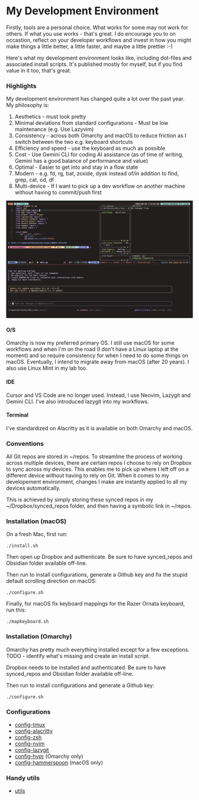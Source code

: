# My Development Environment

Firstly, tools are a personal choice. What works for some may not work for others. If what you use works - that's great. I do encourage you to on occastion, reflect on your developer workflows and invest in how you might make things a little better, a little faster, and maybe a little prettier :-) 

Here's what my development environment looks like, including dot-files and associated install scripts. It's published mostly for myself, but if you find value in it too, that's great.

### Highlights

My development environment has changed quite a lot over the past year. My philosophy is:

1. Aesthetics - must look pretty
2. Minimal deviations from standard configurations - Must be low maintenance (e.g. Use Lazyvim)
3. Consistency - across both Omarchy and macOS to reduce friction as I switch between the two e.g. keyboard shortcuts
4. Efficiency and speed - use the keyboard as much as possible
5. Cost - Use Gemini CLI for coding AI assistance (as of time of writing, Gemini has a good balance of performance and value)
6. Optimal - Easier to get into and stay in a flow state 
7. Modern - e.g. fd, rg, bat, zoxide, dysk instead of/in addition to find, grep, cat, cd, df
8. Multi-device - If I want to pick up a dev workflow on another machine without having to commit/push first

![Alt text](mydevenv.png "Screenshot of my development environment")

#### O/S

Omarchy is now my preferred primary OS. I still use macOS for some workflows and when I'm on the road (I don't have a Linux laptop at the moment) and so require consistency for when I need to do some things on macOS. Eventually, I intend to migrate away 
from macOS (after 20 years). I also use Linux Mint in my lab too.

#### IDE

Cursor and VS Code are no longer used. Instead, I use Neovim, Lazygit and Gemini CLI. I've
also introduced lazygit into my workflows.

#### Terminal

I've standardized on Alacritty as it is available on both Omarchy and macOS.

### Conventions

All Git repos are stored in ~/repos. To streamline the process of working across multiple devices, there are certain repos I choose to rely on Dropbox to sync across my devices. This enables me to pick up where I left off on a different device without having to rely on Git. When it comes to my developement environment, changes I make are instantly applied to all my devices automatically.

This is achieved by simply storing these synced repos in my ~/Dropbox/synced_repos folder, and then having a symbolic link in ~/repos.

### Installation (macOS)

On a fresh Mac, first run:

    ./install.sh

Then open up Dropbox and authenticate. Be sure to have synced_repos and Obsidian folder available off-line.

Then run to install configurations, generate a Github key and fix the stupid
default scrolling direction on macOS:

    ./configure.sh

Finally, for macOS fix keyboard mappings for the Razer Ornata keyboard, run this:

    ./mapkeyboard.sh

### Installation (Omarchy)

Omarchy has pretty much everything installed except for a few exceptions. TODO -
identify what's missing and create an install script.

Dropbox needs to be installed and authenticated. Be sure to have synced_repos and Obsidian folder available off-line.

Then run to install configurations and generate a Github key:

    ./configure.sh

### Configurations

- [config-tmux](https://github.com/jasondchambers/config-tmux)
- [config-alacritty](https://github.com/jasondchambers/config-alacritty)
- [config-zsh](https://github.com/jasondchambers/config-zsh)
- [config-nvim](https://github.com/jasondchambers/config-nvim)
- [config-lazygit](https://github.com/jasondchambers/config-lazygit)
- [config-hypr](https://github.com/jasondchambers/config-hypr) (Omarchy only)
- [config-hammerspoon](https://github.com/jasondchambers/config-hammerspoon) (macOS only)

### Handy utils

- [utils](https://github.com/jasondchambers/utils)
